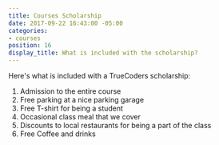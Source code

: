 ```yaml
---
title: Courses Scholarship
date: 2017-09-22 16:43:00 -05:00
categories:
- courses
position: 16
display_title: What is included with the scholarship?
---
```


Here's what is included with a TrueCoders scholarship:

1. Admission to the entire course
1. Free parking at a nice parking garage
1. Free T-shirt for being a student
1. Occasional class meal that we cover
1. Discounts to local restaurants for being a part of the class
1. Free Coffee and drinks
